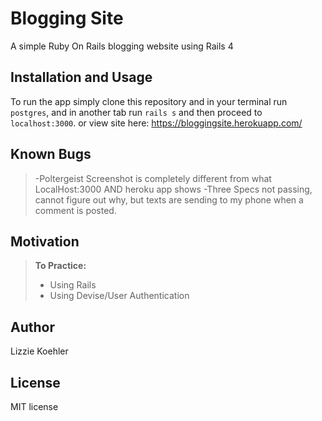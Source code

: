 Blogging Site
==============

A simple Ruby On Rails blogging website using Rails 4

Installation and Usage
------------
To run the app simply clone this repository and in your terminal run
`postgres`, and in another tab run `rails s` and then proceed to `localhost:3000`.
or view site here: https://bloggingsite.herokuapp.com/

Known Bugs
------------
>-Poltergeist Screenshot is completely different from what LocalHost:3000 AND heroku app shows
>-Three Specs not passing, cannot figure out why, but texts are sending to my phone when a comment is posted. 

Motivation
--------
> **To Practice:**
>- Using Rails
>- Using Devise/User Authentication

Author
------

Lizzie Koehler

License
-------

MIT license

